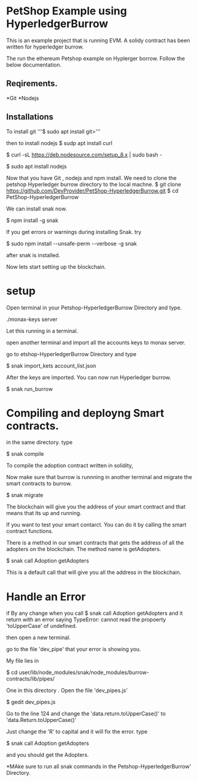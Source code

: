 # PetShop Example using HyperledgerBurrow
This is an example project that is running EVM. A solidy contract has been written for hyperledger burrow.

The run the ethereum Petshop example on Hyplerger borrow. Follow the below documentation.

## Reqirements.
*Git
*Nodejs

## Installations
To install git 
'''$ sudo apt install git>''' 

then to install nodejs
$ sudp apt install curl

$ curl -sL https://deb.nodesource.com/setup_8.x | sudo bash -

$ sudo apt install nodejs

Now that you have Git , nodejs and npm install. We need to clone the petshop Hyperledger burrow directory to the local machne.
$ git clone https://github.com/DevProvider/PetShop-HyperledgerBurrow.git
$ cd PetShop-HyperledgerBurrow

We can install snak now.

$ npm install -g snak

If you get errors or warnings during installing Snak. try 

$ sudo npm install --unsafe-perm --verbose -g snak

after snak is installed.

Now lets start setting up the blockchain.

# setup

Open terminal in your Petshop-HyperledgerBurrow Directory and type.

./monax-keys server

Let this running in a terminal. 

open another terminal and import all the accounts keys to monax server.

go to etshop-HyperledgerBurrow Directory and type 

$ snak import_kets account_list.json

After the keys are imported. You can now run Hyperledger burrow.

$ snak run_burrow


# Compiling and deployng Smart contracts.

in the same directory. type 

$ snak compile

To compile the adoption contract written in solidity,

Now make sure that burrow is runnning in another terminal and migrate the smart contracts to burrow. 

$ snak migrate

The blockchain will give you the address of your smart contract and that means that its up and running.

If you want to test your smart contarct. You can do it by calling the smart contract functions. 

There is a method in our smart contracts that gets the address of all the adopters on the blockchain. The method name is getAdopters. 

$ snak call Adoption getAdopters 

This is a default call that will give you all the address in the blockchain.

# Handle an Error

if By any change when you call $ snak call Adoption getAdopters and it return with an error saying TypeError: cannot read the propoerty 'toUpperCase' of undefined.

then open a new terminal.

go to the file 'dev_pipe' that your error is showing you.

My file lies in 

$ cd user/lib/node_modules/snak/node_modules/burrow-contracts/lib/pipes/ 

One in this directory . Open the file 'dev_pipes.js'

$ gedit dev_pipes.js 

Go to the line 124 and change the 'data.return.toUpperCase()' to 'data.Return.toUpperCase()'

Just change the 'R' to capital and it will fix the error. type 

$ snak call Adoption getAdopters 

and you should get the Adopters.

*MAke sure to run all snak commands in the Petshop-HyperledgerBurrow' Directory.
